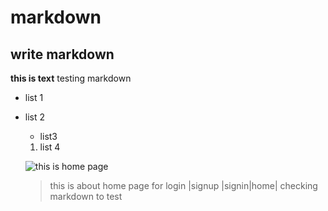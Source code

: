 # markdown
## write markdown

**this is text**
testing markdown
+ list 1
+ list 2
  + list3
   1. list 4
   
   ![this is home page](https://firebasestorage.googleapis.com/v0/b/fir-login-react-66d68.appspot.com/o/images%2Finstacalm%201.PNG?alt=media&token=d12f9dbf-9689-4e78-8e9d-b9c9798f47bd)
   > this is about home page for login 
   |signup |signin|home|
checking markdown to test

